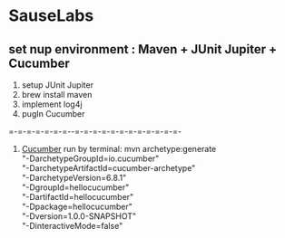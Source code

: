# SauseLabs

## set nup environment : Maven + JUnit Jupiter + Cucumber 
1. setup JUnit Jupiter
2. brew install maven
3. implement log4j
4. pugIn Cucumber

=-=-=-=-=-=-=--=-=-=-=-=-=-=-=-=-=-=-=-
1. [Cucumber](https://cucumber.io/docs/guides/10-minute-tutorial/)
run by terminal:
mvn archetype:generate                      \
   "-DarchetypeGroupId=io.cucumber"           \
   "-DarchetypeArtifactId=cucumber-archetype" \
   "-DarchetypeVersion=6.8.1"               \
   "-DgroupId=hellocucumber"                  \
   "-DartifactId=hellocucumber"               \
   "-Dpackage=hellocucumber"                  \
   "-Dversion=1.0.0-SNAPSHOT"                 \
   "-DinteractiveMode=false"
